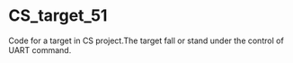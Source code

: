 # CS_target_51
Code for a target in CS project.The target fall or stand under the control of UART command.
